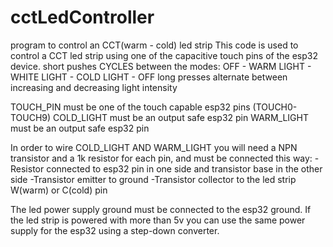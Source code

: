 # cctLedController
program to control an CCT(warm - cold) led strip
This code is used to control a CCT led strip using one of the capacitive touch pins of the esp32 device.
short pushes CYCLES between the modes: OFF - WARM LIGHT - WHITE LIGHT - COLD LIGHT - OFF
long presses alternate between increasing and decreasing light intensity

TOUCH_PIN must be one of the touch capable esp32 pins (TOUCH0-TOUCH9)
COLD_LIGHT must be an output safe esp32 pin
WARM_LIGHT must be an output safe esp32 pin

In order to wire COLD_LIGHT AND WARM_LIGHT you will need a NPN transistor and a 1k resistor for each pin, and must be connected this way:
  -Resistor connected to esp32 pin in one side and transistor base in the other side
  -Transistor emitter to ground
  -Transistor collector to the led strip W(warm) or C(cold) pin

The led power supply ground must be connected to the esp32 ground.
If the led strip is powered with more than 5v you can use the same power supply for the esp32 using a step-down converter.
